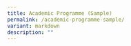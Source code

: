 ```yaml
---
title: Academic Programme (Sample)
permalink: /academic-programme-sample/
variant: markdown
description: ""
---
```

<p></p>